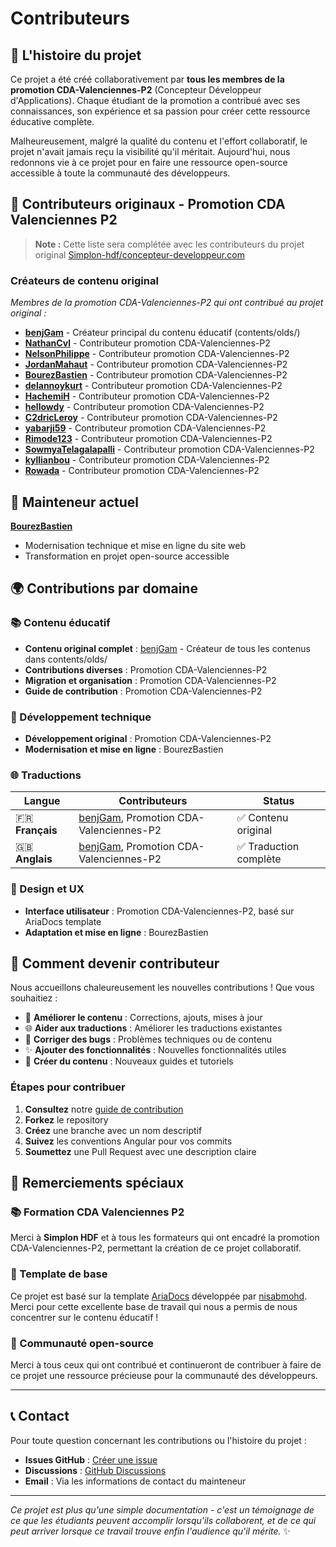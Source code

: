 # Contributeurs

## 🌟 L'histoire du projet

Ce projet a été créé collaborativement par **tous les membres de la promotion CDA-Valenciennes-P2** (Concepteur Développeur d'Applications). Chaque étudiant de la promotion a contribué avec ses connaissances, son expérience et sa passion pour créer cette ressource éducative complète.

Malheureusement, malgré la qualité du contenu et l'effort collaboratif, le projet n'avait jamais reçu la visibilité qu'il méritait. Aujourd'hui, nous redonnons vie à ce projet pour en faire une ressource open-source accessible à toute la communauté des développeurs.

## 📝 Contributeurs originaux - Promotion CDA Valenciennes P2

> **Note :** Cette liste sera complétée avec les contributeurs du projet original [Simplon-hdf/concepteur-developpeur.com](https://github.com/Simplon-hdf/concepteur-developpeur.com/graphs/contributors)

### Créateurs de contenu original
*Membres de la promotion CDA-Valenciennes-P2 qui ont contribué au projet original :*

- **[benjGam](https://github.com/benjGam)** - Créateur principal du contenu éducatif (contents/olds/)
- **[NathanCvl](https://github.com/NathanCvl)** - Contributeur promotion CDA-Valenciennes-P2
- **[NelsonPhilippe](https://github.com/NelsonPhilippe)** - Contributeur promotion CDA-Valenciennes-P2
- **[JordanMahaut](https://github.com/JordanMahaut)** - Contributeur promotion CDA-Valenciennes-P2
- **[BourezBastien](https://github.com/BourezBastien)** - Contributeur promotion CDA-Valenciennes-P2
- **[delannoykurt](https://github.com/delannoykurt)** - Contributeur promotion CDA-Valenciennes-P2
- **[HachemiH](https://github.com/HachemiH)** - Contributeur promotion CDA-Valenciennes-P2
- **[hellowdy](https://github.com/hellowdy)** - Contributeur promotion CDA-Valenciennes-P2
- **[C2dricLeroy](https://github.com/C2dricLeroy)** - Contributeur promotion CDA-Valenciennes-P2
- **[yabarji59](https://github.com/yabarji59)** - Contributeur promotion CDA-Valenciennes-P2
- **[Rimode123](https://github.com/Rimode123)** - Contributeur promotion CDA-Valenciennes-P2
- **[SowmyaTelagalapalli](https://github.com/SowmyaTelagalapalli)** - Contributeur promotion CDA-Valenciennes-P2
- **[kyllianbou](https://github.com/kyllianbou)** - Contributeur promotion CDA-Valenciennes-P2
- **[Rowada](https://github.com/Rowada)** - Contributeur promotion CDA-Valenciennes-P2

## 🔧 Mainteneur actuel

**[BourezBastien](https://github.com/BourezBastien)**
- Modernisation technique et mise en ligne du site web
- Transformation en projet open-source accessible

## 🌍 Contributions par domaine

### 📚 Contenu éducatif
- **Contenu original complet** : [benjGam](https://github.com/benjGam) - Créateur de tous les contenus dans contents/olds/
- **Contributions diverses** : Promotion CDA-Valenciennes-P2
- **Migration et organisation** : Promotion CDA-Valenciennes-P2
- **Guide de contribution** : Promotion CDA-Valenciennes-P2

### 🔧 Développement technique
- **Développement original** : Promotion CDA-Valenciennes-P2
- **Modernisation et mise en ligne** : BourezBastien

### 🌐 Traductions
| Langue | Contributeurs | Status |
|--------|--------------|---------|
| 🇫🇷 **Français** | [benjGam](https://github.com/benjGam), Promotion CDA-Valenciennes-P2 | ✅ Contenu original |
| 🇬🇧 **Anglais** | [benjGam](https://github.com/benjGam), Promotion CDA-Valenciennes-P2 | ✅ Traduction complète |

### 🎨 Design et UX
- **Interface utilisateur** : Promotion CDA-Valenciennes-P2, basé sur AriaDocs template
- **Adaptation et mise en ligne** : BourezBastien

## 🤝 Comment devenir contributeur

Nous accueillons chaleureusement les nouvelles contributions ! Que vous souhaitiez :

- 📝 **Améliorer le contenu** : Corrections, ajouts, mises à jour
- 🌐 **Aider aux traductions** : Améliorer les traductions existantes
- 🐛 **Corriger des bugs** : Problèmes techniques ou de contenu  
- ✨ **Ajouter des fonctionnalités** : Nouvelles fonctionnalités utiles
- 📖 **Créer du contenu** : Nouveaux guides et tutoriels

### Étapes pour contribuer

1. **Consultez** notre [guide de contribution](https://concepteur-developpeur.com/contributing)
2. **Forkez** le repository
3. **Créez** une branche avec un nom descriptif
4. **Suivez** les conventions Angular pour vos commits
5. **Soumettez** une Pull Request avec une description claire

## 🙏 Remerciements spéciaux

### 📚 Formation CDA Valenciennes P2
Merci à **Simplon HDF** et à tous les formateurs qui ont encadré la promotion CDA-Valenciennes-P2, permettant la création de ce projet collaboratif.

### 🎨 Template de base
Ce projet est basé sur la template [AriaDocs](https://github.com/nisabmohd/Aria-Docs) développée par [nisabmohd](https://github.com/nisabmohd). Merci pour cette excellente base de travail qui nous a permis de nous concentrer sur le contenu éducatif !

### 🌟 Communauté open-source
Merci à tous ceux qui ont contribué et continueront de contribuer à faire de ce projet une ressource précieuse pour la communauté des développeurs.

---

## 📞 Contact

Pour toute question concernant les contributions ou l'histoire du projet :

- **Issues GitHub** : [Créer une issue](https://github.com/urahost/concepteur-developpeur.com/issues)
- **Discussions** : [GitHub Discussions](https://github.com/urahost/concepteur-developpeur.com/discussions)
- **Email** : Via les informations de contact du mainteneur

---

*Ce projet est plus qu'une simple documentation - c'est un témoignage de ce que les étudiants peuvent accomplir lorsqu'ils collaborent, et de ce qui peut arriver lorsque ce travail trouve enfin l'audience qu'il mérite.* ✨